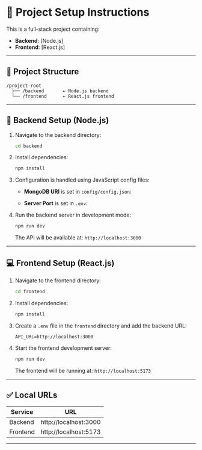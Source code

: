 # 🧪 Project Setup Instructions

This is a full-stack project containing:

- **Backend**: [Node.js]
- **Frontend**: [React.js]
---

## 📁 Project Structure

```
/project-root
  ├── /backend       ← Node.js backend
  └── /frontend      ← React.js frontend
```
---

## 🔧 Backend Setup (Node.js)

1. Navigate to the backend directory:

   ```bash
   cd backend
   ```

2. Install dependencies:

   ```bash
   npm install
   ```

3. Configuration is handled using JavaScript config files:

   - **MongoDB URI** is set in `config/config.json`:

   - **Server Port** is set in `.env`:

4. Run the backend server in development mode:

   ```bash
   npm run dev
   ```

   The API will be available at: `http://localhost:3000`

---

## 💻 Frontend Setup (React.js)

1. Navigate to the frontend directory:

   ```bash
   cd frontend
   ```

2. Install dependencies:

   ```bash
   npm install
   ```

3. Create a `.env` file in the `frontend` directory and add the backend URL:

   ```env
   API_URL=http://localhost:3000
   ```

4. Start the frontend development server:

   ```bash
   npm run dev
   ```

   The frontend will be running at: `http://localhost:5173`
---

## ✅ Local URLs

| Service  | URL                   |
| -------- | --------------------- |
| Backend  | http://localhost:3000 |
| Frontend | http://localhost:5173 |

---

